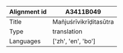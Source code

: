 |Alignment id | A3411B049
| --- | --- 
|Title | Mañjuśrīvikrīḍitasūtra 
|Type | translation
|Languages | ['zh', 'en', 'bo']